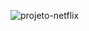 ![projeto-netflix](https://user-images.githubusercontent.com/56014478/195960372-f9930af9-e90c-4132-82e5-c4ada7cc081a.png)